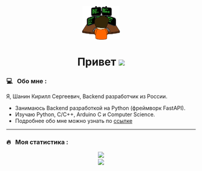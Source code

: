 <div align="center">
    <img src="./extras/programmer.png" width=100>
</div>

<h1 align="center">Привет <img src="https://media.giphy.com/media/hvRJCLFzcasrR4ia7z/giphy.gif" width="40"></h1>

### :computer: &nbsp; Обо мне :
Я, Шанин Кирилл Сергеевич, Backend разработчик из России.
- Занимаюсь Backend разработкой на Python (фреймворк FastAPI).
- Изучаю Python, C/C++, Arduino C и Computer Science.
- Подробнее обо мне можно узнать по [ссылке](https://filin121666.github.io/about_me/)

___
<!-- Ниже устаревший списой технологий и инструментов -->
<!-- 
### :hammer_and_wrench: &nbsp; Языки, технологии и инструменты :
<img src="https://github.com/devicons/devicon/blob/master/icons/python/python-original.svg" width="40" height="40">&nbsp;
<img src="https://github.com/devicons/devicon/blob/master/icons/go/go-original.svg" width="40" height="40">&nbsp;
<img src="https://github.com/devicons/devicon/blob/master/icons/c/c-original.svg" width="40" height="40">&nbsp;
<img src="https://github.com/devicons/devicon/blob/master/icons/cplusplus/cplusplus-original.svg" width="40" height="40">&nbsp;
<img src="https://github.com/devicons/devicon/blob/master/icons/arduino/arduino-original.svg" width="40" height="40">&nbsp;
<img src="https://github.com/devicons/devicon/blob/master/icons/javascript/javascript-original.svg" width="40" height="40">&nbsp;
<img src="https://github.com/devicons/devicon/blob/master/icons/html5/html5-original.svg" width="40" height="40">&nbsp;
<img src="https://github.com/devicons/devicon/blob/master/icons/css3/css3-original.svg" width="40" height="40">&nbsp;
<img src="https://github.com/devicons/devicon/blob/master/icons/django/django-plain.svg" width="40" height="40">&nbsp;
<img src="https://github.com/devicons/devicon/blob/master/icons/fastapi/fastapi-original.svg" width="40" height="40">&nbsp;
<img src="https://github.com/devicons/devicon/blob/master/icons/sqlalchemy/sqlalchemy-original.svg" width="40" height="40">&nbsp;
<img src="https://github.com/devicons/devicon/blob/master/icons/postgresql/postgresql-original.svg" width="40" height="40">&nbsp;
<img src="https://github.com/devicons/devicon/blob/master/icons/git/git-original.svg" width="40" height="40">&nbsp;
<img src="https://github.com/devicons/devicon/blob/master/icons/github/github-original.svg" width="40" height="40">&nbsp;
<img src="https://github.com/devicons/devicon/blob/master/icons/redis/redis-original.svg" width="40" height="40">&nbsp;
<img src="https://github.com/devicons/devicon/blob/master/icons/mongodb/mongodb-original.svg" width="40" height="40">&nbsp;
<img src="https://github.com/devicons/devicon/blob/master/icons/pandas/pandas-original.svg" width="40" height="40">&nbsp;
<img src="https://github.com/devicons/devicon/blob/master/icons/numpy/numpy-original.svg" width="40" height="40">&nbsp;
<img src="https://github.com/devicons/devicon/blob/master/icons/json/json-original.svg" width="40" height="40">&nbsp;
<img src="https://github.com/devicons/devicon/blob/master/icons/docker/docker-original.svg" width="40" height="40">&nbsp;
<img src="https://github.com/devicons/devicon/blob/master/icons/llvm/llvm-original.svg" width="40" height="40">&nbsp;
<img src="https://github.com/devicons/devicon/blob/master/icons/gcc/gcc-original.svg" width="40" height="40">&nbsp;
<img src="https://github.com/devicons/devicon/blob/master/icons/vscode/vscode-original.svg" width="40" height="40">&nbsp;
<img src="https://github.com/devicons/devicon/blob/master/icons/visualstudio/visualstudio-original.svg" width="40" height="40">&nbsp;
<img src="https://github.com/devicons/devicon/blob/master/icons/pycharm/pycharm-original.svg" width="40" height="40">&nbsp;
<img src="https://github.com/devicons/devicon/blob/master/icons/postman/postman-original.svg" width="40" height="40">&nbsp;
<img src="https://github.com/devicons/devicon/blob/master/icons/poetry/poetry-original.svg" width="40" height="40">&nbsp;
<img src="https://docs.pydantic.dev/latest/favicon.png" width="40" height="40">&nbsp;
<img src="https://cdn.platformio.org/images/platformio-logo.17fdc3bc.png" width="40" height="40">&nbsp; -->


### :fire: &nbsp; Моя статистика :
<!-- https://github-readme-streak-stats.herokuapp.com/demo/ -->

<div align="center">
<img src="https://github-readme-streak-stats.herokuapp.com?user=filin121666&theme=dark&hide_border=true&border_radius=9&date_format=j%20M%5B%20Y%5D&no-cache=1" />
</div>

<!-- [![GitHub Streak](https://github-readme-streak-stats.herokuapp.com?user=filin121666&theme=dark&hide_border=true&border_radius=9&date_format=j%20M%5B%20Y%5D&no-cache=1)](https://git.io/streak-stats) -->

<div align="center">
<img src="https://github-readme-stats.vercel.app/api/top-langs/?username=filin121666&theme=dark&hide_border=true&border_radius=9&no-cache=1" />
</div>
<!-- 
[![Top Langs](https://github-readme-stats.vercel.app/api/top-langs/?username=filin121666&theme=dark&hide_border=true&border_radius=9&no-cache=1)](https://github.com/anuraghazra/github-readme-stats) -->
